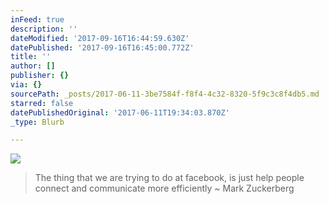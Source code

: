 ```yaml
---
inFeed: true
description: ''
dateModified: '2017-09-16T16:44:59.630Z'
datePublished: '2017-09-16T16:45:00.772Z'
title: ''
author: []
publisher: {}
via: {}
sourcePath: _posts/2017-06-11-3be7584f-f8f4-4c32-8320-5f9c3c8f4db5.md
starred: false
datePublishedOriginal: '2017-06-11T19:34:03.870Z'
_type: Blurb

---
```

![](https://the-grid-user-content.s3-us-west-2.amazonaws.com/128a6a41-015d-4512-855e-eddc70c0cd8c.jpg)

> The thing that we are trying to do at facebook, is just help people connect and communicate more efficiently ~ Mark Zuckerberg